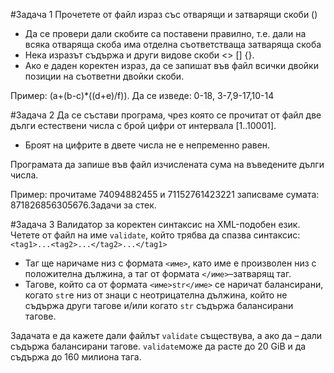 #Задача 1
Прочетете от файл израз със отварящи и затварящи скоби ()
* Да се провери дали скобите са поставени правилно, т.е. дали на всяка отваряща скоба има отделна съответстваща затваряща скоба
* Нека изразът съдържа и други видове скоби <> [] {}. 
* Ако е даден коректен израз, да се запишат във файл всички двойки позиции на съответни двойки скоби.

Пример: (a+(b-c)*((d+e)/f)). Да се изведе: 0-18, 3-7,9-17,10-14

#Задача 2
Да се състави програма, чрез която се прочитат от файл две дълги естествени числа с брой цифри от интервала [1..10001]. 
* Броят на цифрите в двете числа не е непременно равен.

Програмата да запише във файл изчислената сума на въведените дълги числа.


Пример: прочитаме 74094882455 и 71152761423221 записваме сумата: 871826856305676.Задачи за стек.

#Задача 3
Валидатор за коректен синтаксис на XML-подобен език. Четете от файл на име `validate`, който трябва да спазва синтаксис: 
`<tag1>...<tag2>...</tag2>...</tag1>`
* Таг ще наричаме низ с формата `<име>`, като име е произволен низ с положителна дължина, а таг от формата 
`</име>`–затварящ таг.
* Тагове, който са от формата `<име>str</име>` се наричат балансирани, когато `str`е низ от знаци с неотрицателна дължина, 
който не съдържа други тагове и/или когато `str` съдържа балансирани тагове.

Задачата е да кажете дали файлът `validate` съществува, а ако да – дали съдържа балансирани тагове. 
`validate`може да расте до 20 GiB и да съдържа до 160 милиона тага. 
